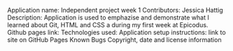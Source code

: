 Application name: Independent project week 1
Contributors: Jessica Hattig
Description: Application is used to emphazise and demonstrate what I learned about Git, HTML and CSS a during my first week at Epicodus.
Github pages link: 
Technologies used:
Application setup instructions:
link to site on GitHub Pages
Known Bugs
Copyright, date and license information